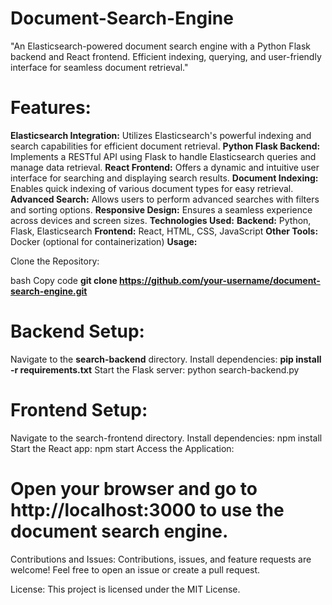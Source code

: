 # Document-Search-Engine
"An Elasticsearch-powered document search engine with a Python Flask backend and React frontend. Efficient indexing, querying, and user-friendly interface for seamless document retrieval."

# Features:
**Elasticsearch Integration:** Utilizes Elasticsearch's powerful indexing and search capabilities for efficient document retrieval.
**Python Flask Backend:** Implements a RESTful API using Flask to handle Elasticsearch queries and manage data retrieval.
**React Frontend:** Offers a dynamic and intuitive user interface for searching and displaying search results.
**Document Indexing:** Enables quick indexing of various document types for easy retrieval.
**Advanced Search:** Allows users to perform advanced searches with filters and sorting options.
**Responsive Design:** Ensures a seamless experience across devices and screen sizes.
**Technologies Used:**
**Backend:** Python, Flask, Elasticsearch
**Frontend:** React, HTML, CSS, JavaScript
**Other Tools:** Docker (optional for containerization)
**Usage:**

Clone the Repository:

bash
Copy code
**git clone https://github.com/your-username/document-search-engine.git**

# Backend Setup:

Navigate to the **search-backend** directory.
Install dependencies: **pip install -r requirements.txt**
Start the Flask server: python search-backend.py

# Frontend Setup:

Navigate to the search-frontend directory.
Install dependencies: npm install
Start the React app: npm start
Access the Application:

# Open your browser and go to http://localhost:3000 to use the document search engine.
Contributions and Issues:
Contributions, issues, and feature requests are welcome! Feel free to open an issue or create a pull request.

License:
This project is licensed under the MIT License.

